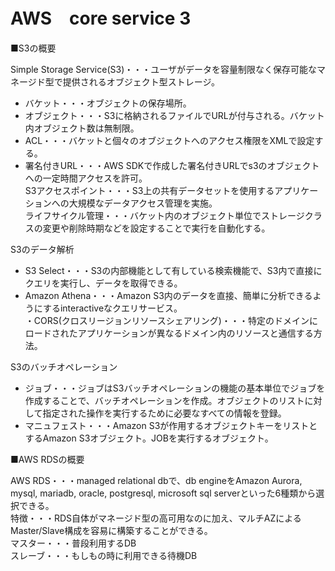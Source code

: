 # AWS　core service 3

■S3の概要

Simple Storage Service(S3)・・・ユーザがデータを容量制限なく保存可能なマネージド型で提供されるオブジェクト型ストレージ。<br>
- バケット・・・オブジェクトの保存場所。
- オブジェクト・・・S3に格納されるファイルでURLが付与される。バケット内オブジェクト数は無制限。
- ACL・・・バケットと個々のオブジェクトへのアクセス権限をXMLで設定する。
- 署名付きURL・・・AWS SDKで作成した署名付きURLでs3のオブジェクトへの一定時間アクセスを許可。<br>
S3アクセスポイント・・・S3上の共有データセットを使用するアプリケーションへの大規模なデータアクセス管理を実施。<br>
ライフサイクル管理・・・バケット内のオブジェクト単位でストレージクラスの変更や削除時期などを設定することで実行を自動化する。<br>

S3のデータ解析

- S3 Select・・・S3の内部機能として有している検索機能で、S3内で直接にクエリを実行し、データを取得できる。
- Amazon Athena・・・Amazon S3内のデータを直接、簡単に分析できるようにするinteractiveなクエリサービス。<br>
・CORS(クロスリージョンリソースシェアリング)・・・特定のドメインにロードされたアプリケーションが異なるドメイン内のリソースと通信する方法。<br>

S3のバッチオペレーション

- ジョブ・・・ジョブはS3バッチオペレーションの機能の基本単位でジョブを作成することで、バッチオペレーションを作成。オブジェクトのリストに対して指定された操作を実行するために必要なすべての情報を登録。
- マニュフェスト・・・Amazon S3が作用するオブジェクトキーをリストとするAmazon S3オブジェクト。JOBを実行するオブジェクト。<br>

■AWS RDSの概要

AWS RDS・・・managed relational dbで、db engineをAmazon Aurora, mysql, mariadb, oracle, postgresql, microsoft sql serverといった6種類から選択できる。<br>
特徴・・・RDS自体がマネージド型の高可用なのに加え、マルチAZによるMaster/Slave構成を容易に構築することができる。<br>
マスター・・・普段利用するDB<br>
スレーブ・・・もしもの時に利用できる待機DB<br>